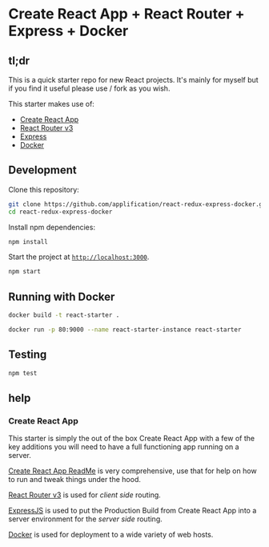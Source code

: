 # Create React App + React Router + Express + Docker

## tl;dr
This is a quick starter repo for new React projects. It's mainly for myself but if you find it useful please use / fork as you wish.

This starter makes use of:

- [Create React App](https://github.com/facebookincubator/create-react-app)
- [React Router v3](https://github.com/ReactTraining/react-router)
- [Express](http://expressjs.com/)
- [Docker](https://www.docker.com/)

## Development

Clone this repository:

```sh
git clone https://github.com/applification/react-redux-express-docker.git
cd react-redux-express-docker
```

Install npm dependencies:

```sh
npm install
```

Start the project at [`http://localhost:3000`](http://localhost:3000).

```sh
npm start
```

## Running with Docker

```sh
docker build -t react-starter .
```

```sh
docker run -p 80:9000 --name react-starter-instance react-starter
```

## Testing

```sh
npm test
```

## help

### Create React App
This starter is simply the out of the box Create React App with a few of the key additions you will need to have a full functioning app running on a server.

[Create React App ReadMe](https://github.com/facebookincubator/create-react-app) is very comprehensive, use that for help on how to run and tweak things under the hood.

[React Router v3](https://github.com/ReactTraining/react-router) is used for *client side* routing.

[ExpressJS](http://expressjs.com/) is used to put the Production Build from Create React App into a server environment for the *server side* routing.

[Docker](https://www.docker.com/) is used for deployment to a wide variety of web hosts. 
